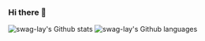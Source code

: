 ### Hi there 👋

<!--
**swag-lay/swag-lay** is a ✨ _special_ ✨ repository because its `README.md` (this file) appears on your GitHub profile.

Here are some ideas to get you started:

- 🔭 I’m currently working on ...
- 🌱 I’m currently learning ...
- 👯 I’m looking to collaborate on ...
- 🤔 I’m looking for help with ...
- 💬 Ask me about ...
- 📫 How to reach me: ...
- 😄 Pronouns: ...
- ⚡ Fun fact: ...
-->

![swag-lay's Github stats](https://github-readme-stats.vercel.app/api?username=swag-lay&theme=swift&show_icons=true&count_private=true)
![swag-lay's Github languages](https://github-readme-stats.vercel.app/api/top-langs/?username=swag-lay&layout=compact&langs_count=10&theme=swift)


